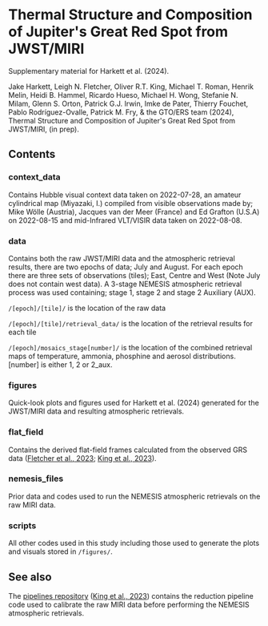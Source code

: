 # Thermal Structure and Composition of Jupiter's Great Red Spot from JWST/MIRI
Supplementary material for Harkett et al. (2024).

Jake Harkett, Leigh N. Fletcher, Oliver R.T. King, Michael T. Roman, Henrik Melin, Heidi B. Hammel, Ricardo Hueso, Michael H. Wong, Stefanie N. Milam, Glenn S. Orton, Patrick G.J. Irwin, Imke de Pater, Thierry Fouchet, Pablo Rodríguez-Ovalle, Patrick M. Fry, & the GTO/ERS team (2024), Thermal Structure and Composition of Jupiter's Great Red Spot from JWST/MIRI, (in prep).

## Contents

### context_data
Contains Hubble visual context data taken on 2022-07-28, an amateur cylindrical map (Miyazaki, I.) compiled from visible observations made by; Mike Wölle (Austria), Jacques van der Meer (France) and Ed Grafton (U.S.A) on 2022-08-15 and mid-Infrared VLT/VISIR data taken on 2022-08-08.

### data

Contains both the raw JWST/MIRI data and the atmospheric retrieval results, there are two epochs of data; July and August. For each epoch there are three sets of observations (tiles); East, Centre and West (Note July does not contain west data). A 3-stage NEMESIS atmospheric retrieval process was used containing; stage 1, stage 2 and stage 2 Auxiliary (AUX).

```/[epoch]/[tile]/``` is the location of the raw data

```/[epoch]/[tile]/retrieval_data/``` is the location of the retrieval results for each tile

```/[epoch]/mosaics_stage[number]/``` is the location of the combined retrieval maps of temperature, ammonia, phosphine and aerosol distributions. [number] is either 1, 2 or 2_aux.

### figures

Quick-look plots and figures used for Harkett et al. (2024) generated for the JWST/MIRI data and resulting atmospheric retrievals.

### flat_field

Contains the derived flat-field frames calculated from the observed GRS data ([Fletcher et al., 2023](https://agupubs.onlinelibrary.wiley.com/doi/10.1029/2023JE007924); [King et al., 2023](https://iopscience.iop.org/article/10.3847/2515-5172/ad045f)).

### nemesis_files

Prior data and codes used to run the NEMESIS atmospheric retrievals on the raw MIRI data.

### scripts

All other codes used in this study including those used to generate the plots and visuals stored in ```/figures/```.

## See also

The [pipelines repository](https://github.com/JWSTGiantPlanets/pipelines) ([King et al., 2023](https://iopscience.iop.org/article/10.3847/2515-5172/ad045f)) contains the reduction pipeline code used to calibrate the raw MIRI data before performing the NEMESIS atmospheric retrievals.
